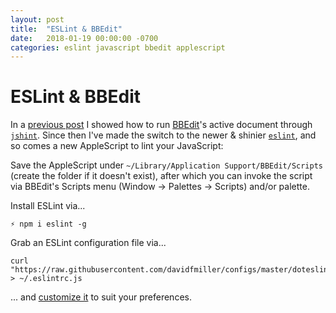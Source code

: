 ```yaml
---
layout: post
title:  "ESLint & BBEdit"
date:   2018-01-19 00:00:00 -0700
categories: eslint javascript bbedit applescript
---
```


# ESLint & BBEdit

In a [previous post](/blog/jshint/bbedit/applescript/2017/04/26/jshint-bbedit.html) I showed how to run [BBEdit]((https://www.barebones.com/products/bbedit/))'s active document through [`jshint`](http://jshint.com). Since then I've made the switch to the newer & shinier [`eslint`](https://eslint.org), and so comes a new AppleScript to lint your JavaScript:

<script src="https://gist.github.com/davidfmiller/436c5e60a9a98f6adc31ce1ee008f332.js"></script>

Save the AppleScript under `~/Library/Application Support/BBEdit/Scripts` (create the folder if it doesn't exist), after which you can invoke the script via BBEdit's Scripts menu (Window → Palettes → Scripts) and/or palette.


Install ESLint via...

```
⚡ npm i eslint -g
```

Grab an ESLint configuration file via...

```
curl "https://raw.githubusercontent.com/davidfmiller/configs/master/doteslintrc.js" > ~/.eslintrc.js
```

... and [customize it](https://eslint.org/docs/rules/) to suit your preferences.
